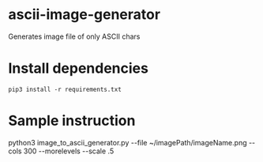 # ascii-image-generator
Generates image file of only ASCII chars

# Install dependencies
```
pip3 install -r requirements.txt
```

# Sample instruction
python3 image_to_ascii_generator.py --file ~/imagePath/imageName.png  --cols 300 --morelevels --scale .5

